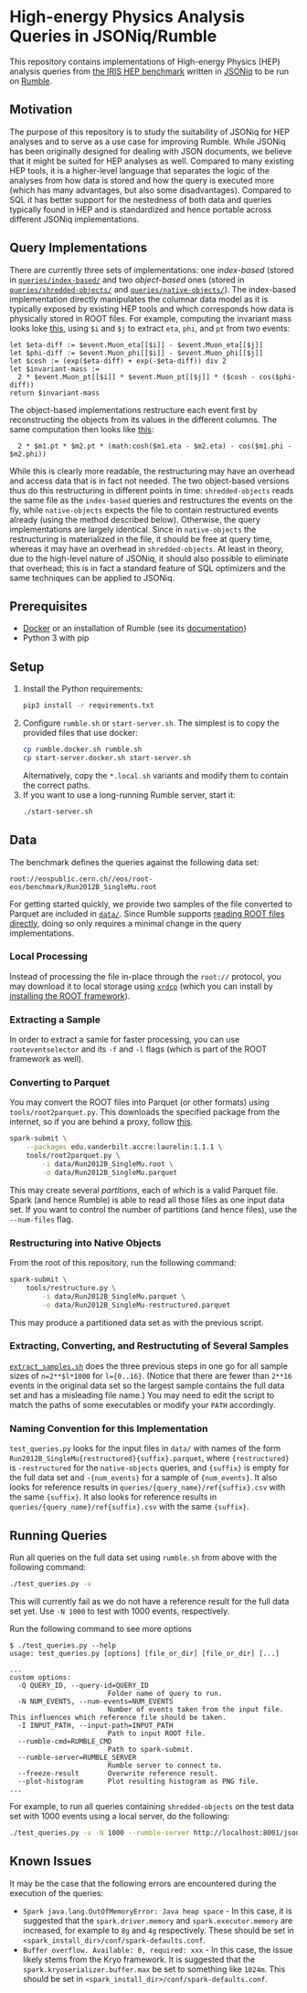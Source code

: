 # High-energy Physics Analysis Queries in JSONiq/Rumble

This repository contains implementations of High-energy Physics (HEP) analysis queries from [the IRIS HEP benchmark](https://github.com/iris-hep/adl-benchmarks-index) written in [JSONiq](https://www.jsoniq.org/) to be run on [Rumble](https://rumbledb.org).

## Motivation

The purpose of this repository is to study the suitability of JSONiq for HEP analyses and to serve as a use case for improving Rumble. While JSONiq has been originally designed for dealing with JSON documents, we believe that it might be suited for HEP analyses as well. Compared to many existing HEP tools, it is a higher-level language that separates the logic of the analyses from how data is stored and how the query is executed more (which has many advantages, but also some disadvantages). Compared to SQL it has better support for the nestedness of both data and queries typically found in HEP and is standardized and hence portable across different JSONiq implementations.

## Query Implementations

There are currently three sets of implementations: one *index-based* (stored in [`queries/index-based/`](queries/index-based/) and two *object-based* ones (stored in [`queries/shredded-objects/`](queries/shredded-objects/) and [`queries/native-objects/`](queries/native-objects/)). The index-based implementation directly manipulates the columnar data model as it is typically exposed by existing HEP tools and which corresponds how data is physically stored in ROOT files. For example, computing the invariant mass looks loke [this](queries/common/hep-i.jq), using `$i` and `$j` to extract `eta`, `phi`, and `pt` from two events:

```xquery
let $eta-diff := $event.Muon_eta[[$i]] - $event.Muon_eta[[$j]]
let $phi-diff := $event.Muon_phi[[$i]] - $event.Muon_phi[[$j]]
let $cosh := (exp($eta-diff) + exp(-$eta-diff)) div 2
let $invariant-mass :=
  2 * $event.Muon_pt[[$i]] * $event.Muon_pt[[$j]] * ($cosh - cos($phi-diff))
return $invariant-mass
```

The object-based implementations restructure each event first by reconstructing the objects from its values in the different columns. The same computation then looks like [this](queries/common/query.jq):

```xquery
  2 * $m1.pt * $m2.pt * (math:cosh($m1.eta - $m2.eta) - cos($m1.phi - $m2.phi))
```

While this is clearly more readable, the restructuring may have an overhead and access data that is in fact not needed. The two object-based versions thus do this restructuring in different points in time: `shredded-objects` reads the same file as the `index-based` queries and restructures the events on the fly, while `native-objects` expects the file to contain restructured events already (using the method described below). Otherwise, the query implementations are largely identical. Since in `native-objects` the restructuring is materialized in the file, it should be free at query time, whereas it may have an overhead in `shredded-objects`. At least in theory, due to the high-level nature of JSONiq, it should also possible to eliminate that overhead; this is in fact a standard feature of SQL optimizers and the same techniques can be applied to JSONiq.

## Prerequisites

* [Docker](https://docs.docker.com/engine/install/) or an installation of Rumble (see its [documentation](https://rumble.readthedocs.io/en/latest/Getting%20started/))
* Python 3 with pip

## Setup

1. Install the Python requirements:
   ```bash
   pip3 install -r requirements.txt
   ```
1. Configure `rumble.sh` or `start-server.sh`. The simplest is to copy the provided files that use docker:
   ```bash
   cp rumble.docker.sh rumble.sh
   cp start-server.docker.sh start-server.sh
   ```
   Alternatively, copy the `*.local.sh` variants and modify them to contain the correct paths.
1. If you want to use a long-running Rumble server, start it:
   ```bash
   ./start-server.sh
   ```

## Data

The benchmark defines the queries against the following data set:

```
root://eospublic.cern.ch//eos/root-eos/benchmark/Run2012B_SingleMu.root
```

For getting started quickly, we provide two samples of the file converted to Parquet are included in [`data/`](/data/). Since Rumble supports [reading ROOT files directly](https://rumble.readthedocs.io/en/latest/Input/#root), doing so only requires a minimal change in the query implementations.

### Local Processing

Instead of processing the file in-place through the `root://` protocol, you may download it to local storage using [`xrdcp`](https://linux.die.net/man/1/xrdcp) (which you can install by [installing the ROOT framework](https://root.cern/install/)).

### Extracting a Sample

In order to extract a samle for faster processing, you can use `rooteventselector` and its `-f` and `-l` flags (which is part of the ROOT framework as well).

### Converting to Parquet

You may convert the ROOT files into Parquet (or other formats) using `tools/root2parquet.py`. This downloads the specified package from the internet, so if you are behind a proxy, follow [this](https://stackoverflow.com/a/36676963).

```bash
spark-submit \
    --packages edu.vanderbilt.accre:laurelin:1.1.1 \
    tools/root2parquet.py \
        -i data/Run2012B_SingleMu.root \
        -o data/Run2012B_SingleMu.parquet
```

This may create several *partitions*, each of which is a valid Parquet file. Spark (and hence Rumble) is able to read all those files as one input data set. If you want to control the number of partitions (and hence files), use the `--num-files` flag.

### Restructuring into Native Objects

From the root of this repository, run the following command:

```bash
spark-submit \
    tools/restructure.py \
        -i data/Run2012B_SingleMu.parquet \
        -o data/Run2012B_SingleMu-restructured.parquet
```

This may produce a partitioned data set as with the previous script.

### Extracting, Converting, and Restructuting of Several Samples

[`extract_samples.sh`](/tools/extract_samples.sh) does the three previous steps in one go for all sample sizes of `n=2**$l*1000` for `l={0..16}`. (Notice that there are fewer than `2**16` events in the original data set so the largest sample contains the full data set and has a misleading file name.) You may need to edit the script to match the paths of some executables or modify your `PATH` accordingly.

### Naming Convention for this Implementation

`test_queries.py` looks for the input files in `data/` with names of the form `Run2012B_SingleMu{restructured}{suffix}.parquet`, where `{restructured}` is `-restructured` for the `native-objects` queries, and `{suffix}` is empty for the full data set and `-{num_events}` for a sample of `{num_events}`. It also looks for reference results in `queries/{query_name}/ref{suffix}.csv` with the same `{suffix}`. It also looks for reference results in `queries/{query_name}/ref{suffix}.csv` with the same `{suffix}`.

## Running Queries

Run all queries on the full data set using `rumble.sh` from above with the following command:

```bash
./test_queries.py -v
```

This will currently fail as we do not have a reference result for the full data set yet. Use `-N 1000` to test with 1000 events, respectively.

Run the following command to see more options

```
$ ./test_queries.py --help
usage: test_queries.py [options] [file_or_dir] [file_or_dir] [...]

...
custom options:
  -Q QUERY_ID, --query-id=QUERY_ID
                        Folder name of query to run.
  -N NUM_EVENTS, --num-events=NUM_EVENTS
                        Number of events taken from the input file. This influences which reference file should be taken.
  -I INPUT_PATH, --input-path=INPUT_PATH
                        Path to input ROOT file.
  --rumble-cmd=RUMBLE_CMD
                        Path to spark-submit.
  --rumble-server=RUMBLE_SERVER
                        Rumble server to connect to.
  --freeze-result       Overwrite reference result.
  --plot-histogram      Plot resulting histogram as PNG file.
...
```

For example, to run all queries containing `shredded-objects` on the test data set with 1000 events using a local server, do the following:

```bash
./test_queries.py -v -N 1000 --rumble-server http://localhost:8001/jsoniq -k shredded-objects
```

## Known Issues

It may be the case that the following errors are encountered during the execution of the queries:

* `Spark java.lang.OutOfMemoryError: Java heap space` - In this case, it is suggested that the `spark.driver.memory` and `spark.executor.memory` are increased, for example to `8g` and `4g` respectively. These should be set in `<spark_install_dir>/conf/spark-defaults.conf`. 
* `Buffer overflow. Available: 0, required: xxx` - In this case, the issue likely stems from the Kryo framework. It is suggested that the `spark.kryoserializer.buffer.max` be set to something like `1024m`. This should be set in `<spark_install_dir>/conf/spark-defaults.conf`. 
